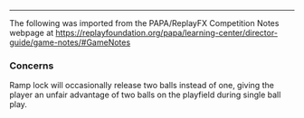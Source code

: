 ***
The following was imported from the PAPA/ReplayFX Competition Notes webpage at https://replayfoundation.org/papa/learning-center/director-guide/game-notes/#GameNotes

### Concerns
            
Ramp lock will occasionally release two balls instead of one, giving the player an unfair advantage of two balls on the playfield during single ball play.